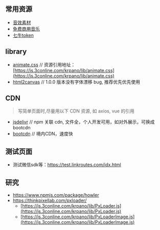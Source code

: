 ## 常用资源
- [音效素材](https://www.tukuppt.com/yinxiao/)
- [免费商用音乐](https://freepd.com/)
- [七牛token](https://github.com/linkroutes/qiniu-token)

## library

- [animate.css](https://test.linkroutes.com/lib/animate) // 资源引用地址： [https://js.3conline.com/krpano/lib/animate.css](https://js.3conline.com/krpano/lib/animate.css)
- [html2canvas](https://www.jsdelivr.com/package/npm/html2canvas) // 1.0.0 版本没有字体漂移 bug, 推荐优先优先使用

## CDN

> 写简单页面时,尽量用以下 CDN 资源, 如 axios, vue 的引用

- [jsdelivr](https://www.jsdelivr.com/)  // npm 关联 cdn, 文件全，个人开发可用，如对外展示，可换成bootcdn
- [bootcdn](https://www.bootcdn.cn/)  // 境内CDN，速度快


<!-- ## H5

部分 H5

- [大朴好物](https://test.linkroutes.com/h5/dapu/)
- [春节归家](https://test.linkroutes.com/h5/home)
- [链家品牌](https://test.linkroutes.com/h5/lianjia)
- [荔枝-你的声音](https://test.linkroutes.com/h5/lizhi-yourvoice)
- [荔枝-2018 声音节](https://test.linkroutes.com/h5/lizhi2018-voicefes/home)
- [能率电器](https://test.linkroutes.com/h5/nenglv)
- [苏宁-2016 里约奥运](https://test.linkroutes.com/h5/suning)
- [小米对话 H5](https://test.linkroutes.com/h5/xiaomi)
- [三禾锅具](https://test.linkroutes.com/h5/sanhe) -->

## 测试页面
- 测试微信sdk等：https://test.linkroutes.com/idx.html

## 研究
- https://www.npmjs.com/package/howler
- https://thinkpixellab.com/pxloader/
  - [https://js.3conline.com/krpano/lib/PxLoader.js](https://js.3conline.com/krpano/lib/PxLoader.js)
  - [https://js.3conline.com/krpano/lib/PxLoaderImage.js](https://js.3conline.com/krpano/lib/PxLoaderImage.js)
